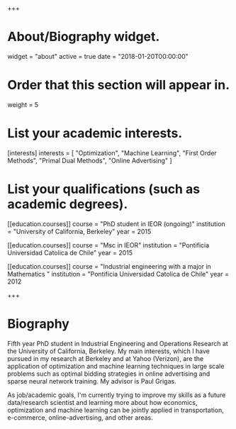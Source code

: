 +++
# About/Biography widget.
widget = "about"
active = true
date = "2018-01-20T00:00:00"

# Order that this section will appear in.
weight = 5

# List your academic interests.
[interests]
  interests = [
    "Optimization",
    "Machine Learning",
    "First Order Methods",
    "Primal Dual Methods",
	"Online Advertising"
  ]

# List your qualifications (such as academic degrees).
[[education.courses]]
  course = "PhD student in IEOR (ongoing)"
  institution = "University of California, Berkeley"
  year = 2015

[[education.courses]]
  course = "Msc in IEOR"
  institution = "Pontificia Universidad Catolica de Chile"
  year = 2015

[[education.courses]]
  course = "Industrial engineering with a major in Mathematics "
  institution = "Pontificia Universidad Catolica de Chile"
  year = 2012
 
+++

# Biography
Fifth year PhD student in Industrial Engineering and Operations Research at the University of California, Berkeley. My main interests, which I have pursued in my research at Berkeley and at Yahoo (Verizon), are the application of optimization and machine learning techniques in large scale problems such as optimal bidding strategies in online advertising and sparse neural network training. My advisor is Paul Grigas. 

As job/academic goals, I'm currently trying to improve my skills as a future data/research scientist and learning more about how economics, optimization and machine learning can be jointly applied in transportation, e-commerce, online-advertising, and other areas.